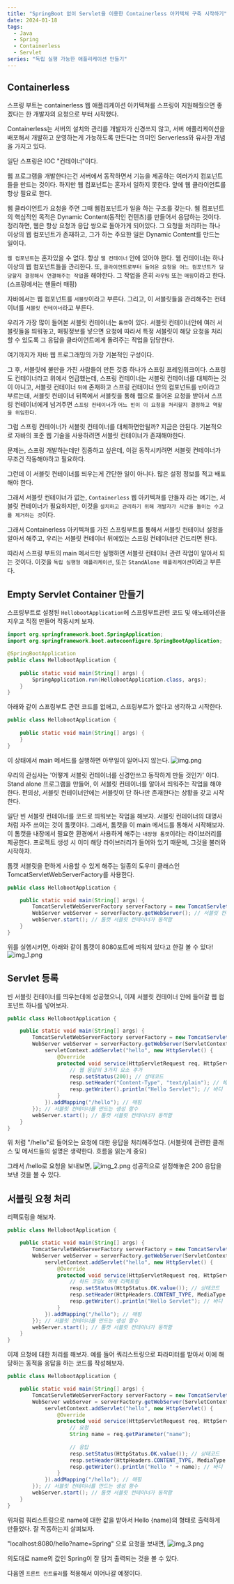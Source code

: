 ```yaml
---
title: "SpringBoot 없이 Servlet을 이용한 Containerless 아키텍쳐 구축 시작하기"
date: 2024-01-18
tags:
  - Java
  - Spring
  - Containerless
  - Servlet
series: "독립 실행 가능한 애플리케이션 만들기"
---
```


## Containerless
스프링 부트는 containerless 웹 애플리케이션 아키텍쳐를 스프링이 지원해줬으면 좋겠다는 한 개발자의 요청으로 부터 시작했다.

Containerless는 서버의 설치와 관리를 개발자가 신경쓰지 않고, 서버 애플리케이션을 배포해서 개발하고 운영하는게 가능하도록 만든다는 의미인 Serverless와 유사한 개념을 가지고 있다.

일단 스프링은 IOC "컨테이너"이다.

웹 프로그램을 개발한다는건 서버에서 동작하면서 기능을 제공하는 여러가지 컴포넌트들을 만드는 것이다.
하지만 웹 컴포넌트는 혼자서 일하지 못한다. 앞에 웹 클라이언트를 항상 필요로 한다.

웹 클라이언트가 요청을 주면 그때 웹컴포넌트가 일을 하는 구조를 갖는다.
웹 컴포넌트의 핵심적인 목적은 Dynamic Content(동적인 컨텐츠)를 만들어서 응답하는 것이다.
정리하면, 웹은 항상 요청과 응답 쌍으로 돌아가게 되어있다. 그 요청을 처리하는 하나 이상의 웹 컴포넌트가 존재하고, 그가 하는 주요한 일은 Dynamic Content를 만드는 일이다.

`웹 컴포넌트`는 혼자있을 수 없다. 항상 `웹 컨테이너` 안에 있어야 한다.
웹 컨테이너는 하나 이상의 웹 컴포넌트들을 관리한다. 또, `클라이언트로부터 들어온 요청을 어느 컴포넌트가 담당할지 결정해서 연결해주는 작업`을 해야한다.
그 작업을 흔히 `라우팅` 또는 `매핑`이라고 한다. (스프링에서는 핸들러 매핑)

자바에서는 웹 컴포넌트를 `서블릿`이라고 부른다. 그리고, 이 서블릿들을 관리해주는 컨테이너를 `서블릿 컨테이너`라고 부른다.

우리가 가장 많이 들어본 서블릿 컨테이너는 `톰캣`이 있다. 서블릿 컨테이너안에 여러 서블릿들을 띄워놓고, 매핑정보를 넣으면 요청에 따라서 특정 서블릿이 해당 요청을 처리할 수 있도록 그 응답을 클라이언트에게 돌려주는 작업을 담당한다.

여기까지가 자바 웹 프로그래밍의 가장 기본적인 구성이다.

그 후, 서블릿에 불만을 가진 사람들이 만든 것중 하나가 스프링 프레임워크이다.
스프링도 컨테이너라고 위에서 언급했는데, 스프링 컨테이너는 서블릿 컨테이너를 대체하는 것이 아니고, 서블릿 컨테이너 `뒤에` 존재하고 스프링 컨테이너 안의 컴포넌트를 `빈`이라고 부르는데, 서블릿 컨테이너 뒤쪽에서 서블릿을 통해 웹으로 들어온 요청을 받아서 스프링 컨테이너에게 넘겨주면 `스프링 컨테이너`가 `어느 빈이 이 요청을 처리할지 결정하고 역할을 위임한다.`

그럼 스프링 컨테이너가 서블릿 컨테이너를 대체하면안될까? 지금은 안된다. 기본적으로 자바의 표준 웹 기술을 사용하려면 서블릿 컨테이너가 존재해야한다.

문제는, 스프링 개발하는데만 집중하고 싶은데, 이걸 동작시키려면 서블릿 컨테이너가 무조건 작동해야하고 필요하다.

그런데 이 서블릿 컨테이너를 띄우는게 간단한 일이 아니다. 많은 설정 정보를 적고 배포해야 한다.

그래서 서블릿 컨테이너가 없는, `Containerless` 웹 아키텍쳐를 만들자 라는 얘기는, 서블릿 컨테이너가 필요하지만, 이것을 `설치하고 관리하기 위해 개발자가 시간을 들이는 수고를 제거하는 것`이다.

그래서 Containerless 아키텍쳐를 가진 스프링부트를 통해서 서블릿 컨테이너 설정을 알아서 해주고, 우리는 서블릿 컨테이너 뒤에있는 스프링 컨테이너만 건드리면 된다.

따라서 스프링 부트의 main 메서드만 실행하면 서블릿 컨테이너 관련 작업이 알아서 되는 것이다.
이것을 `독립 실행형 애플리케이션`, 또는 `StandAlone 애플리케이션`이라고 부른다.


## Empty Servlet Container 만들기

스프링부트로 설정된 `HellobootApplication`에 스프링부트관련 코드 및 애노테이션을 지우고 직접 만들어 작동시켜 보자.


```java
import org.springframework.boot.SpringApplication;
import org.springframework.boot.autocoonfigure.SpringBootApplication;

@SpringBootApplication
public class HellobootApplication {
    
    public static void main(String[] args) {
        SpringApplication.run(HellobootApplication.class, args);
    }
}
```
아래와 같이 스프링부트 관련 코드를 없애고, 스프링부트가 없다고 생각하고 시작한다.

```java
public class HellobootApplication {
    
    public static void main(String[] args) {
    }
}
```

이 상태에서 main 메서드를 실행하면 아무일이 일어나지 않는다.
![img.png](img.png)

우리의 관심사는 '어떻게 서블릿 컨테이너를 신경안쓰고 동작하게 만들 것인가' 이다.
Stand alone 프로그램을 만들어, 이 서블릿 컨테이너를 알아서 띄워주는 작업을 해야한다.
편의상, 서블릿 컨테이너안에는 서블릿이 단 하나만 존재한다는 상황을 갖고 시작한다.

일단 빈 서블릿 컨테이너를 코드로 띄워보는 작업을 해보자.
서블릿 컨테이너의 대명사 처럼 자주 쓰이는 것이 톰캣이다. 그래서, 톰캣을 이 main 메서드를 통해서 시작해보자.
이 톰캣을 내장에서 필요한 환경에서 사용하게 해주는 `내장형 톰캣`이라는 라이브러리를 제공한다. 프로젝트 생성 시 이미 해당 라이브러리가 들어와 있기 때문에, 그것을 불러와 시작하자.

톰캣 서블릿을 편하게 사용할 수 있게 해주는 일종의 도우미 클래스인 TomcatServletWebServerFactory를 사용한다.

```java
public class HellobootApplication {

    public static void main(String[] args) {
        TomcatServletWebServerFactory serverFactory = new TomcatServletWebServerFactory();
        WebServer webServer = serverFactory.getWebServer(); // 서블릿 컨테이너를 만드는 생성 함수
        webServer.start(); // 톰캣 서블릿 컨테이너가 동작함
    }
}
```
위를 실행시키면, 아래와 같이 톰캣이 8080포트에 띄워져 있다고 한걸 볼 수 있다!
![img_1.png](img_1.png)


## Servlet 등록
빈 서블릿 컨테이너를 띄우는데에 성공했으니, 이제 서블릿 컨테이너 안에 들어갈 웹 컴포넌트 하나를 넣어보자.

```java
public class HellobootApplication {

    public static void main(String[] args) {
        TomcatServletWebServerFactory serverFactory = new TomcatServletWebServerFactory();
        WebServer webServer = serverFactory.getWebServer(ServletContext -> {
            servletContext.addServlet("hello", new HttpServlet() {
                @Override
                protected void service(HttpServletRequest req, HttpServletResponse resp) throws ServletException, IOException {
                    // 웹 응답의 3가지 요소 추가
                    resp.setStatus(200); // 상태코드
                    resp.setHeader("Content-Type", "text/plain"); // 헤더 
                    resp.getWriter().println("Hello Servlet"); // 바디
                }
            }).addMapping("/hello"); // 매핑
        }); // 서블릿 컨테이너를 만드는 생성 함수
        webServer.start(); // 톰캣 서블릿 컨테이너가 동작함
    }
}
```
위 처럼 "/hello"로 들어오는 요청에 대한 응답을 처리해주었다. (서블릿에 관련한 클래스 및 메서드들의 설명은 생략한다. 흐름을 읽는게 중요)

그래서 /hello로 요청을 보내보면,
![img_2.png](img_2.png)
성공적으로 설정해놓은 200 응답을 보낸 것을 볼 수 있다.


## 서블릿 요청 처리

리펙토링을 해보자.

```java
public class HellobootApplication {

    public static void main(String[] args) {
        TomcatServletWebServerFactory serverFactory = new TomcatServletWebServerFactory();
        WebServer webServer = serverFactory.getWebServer(ServletContext -> {
            servletContext.addServlet("hello", new HttpServlet() {
                @Override
                protected void service(HttpServletRequest req, HttpServletResponse resp) throws ServletException, IOException {
                    // 하드 코딩x 하게 리펙토링
                    resp.setStatus(HttpStatus.OK.value()); // 상태코드
                    resp.setHeader(HttpHeaders.CONTENT_TYPE, MediaType.TEXT_PLAIN_VALUE); // 헤더 
                    resp.getWriter().println("Hello Servlet"); // 바디
                }
            }).addMapping("/hello"); // 매핑
        }); // 서블릿 컨테이너를 만드는 생성 함수
        webServer.start(); // 톰캣 서블릿 컨테이너가 동작함
    }
}
```

이제 요청에 대한 처리를 해보자. 예를 들어 쿼리스트링으로 파라미터를 받아서 이에 해당하는 동적을 응답을 하는 코드를 작성해보자. 

```java
public class HellobootApplication {

    public static void main(String[] args) {
        TomcatServletWebServerFactory serverFactory = new TomcatServletWebServerFactory();
        WebServer webServer = serverFactory.getWebServer(ServletContext -> {
            servletContext.addServlet("hello", new HttpServlet() {
                @Override
                protected void service(HttpServletRequest req, HttpServletResponse resp) throws ServletException, IOException {
                    // 요청
                    String name = req.getParameter("name");
                    
                    // 응답
                    resp.setStatus(HttpStatus.OK.value()); // 상태코드
                    resp.setHeader(HttpHeaders.CONTENT_TYPE, MediaType.TEXT_PLAIN_VALUE); // 헤더 
                    resp.getWriter().println("Hello " + name); // 바디
                }
            }).addMapping("/hello"); // 매핑
        }); // 서블릿 컨테이너를 만드는 생성 함수
        webServer.start(); // 톰캣 서블릿 컨테이너가 동작함
    }
}
```
위처럼 쿼리스트링으로 name에 대한 값을 받아서 Hello {name}의 형태로 출력하게 만들었다.
잘 작동하는지 살펴보자.

"localhost:8080/hello?name=Spring" 으로 요청을 보내면,
![img_3.png](img_3.png)

의도대로 name의 값인 Spring이 잘 담겨 출력되는 것을 볼 수 있다.

다음엔 `프론트 컨트롤러`를 적용해서 이어나갈 예정이다.

